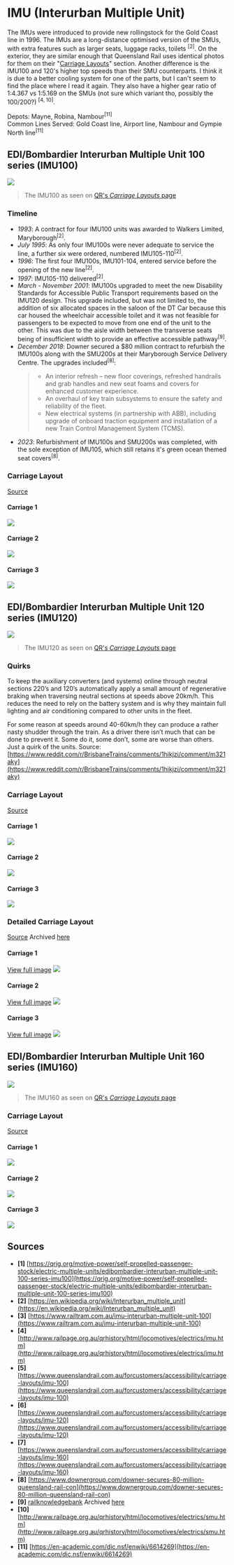 # IMU (Interurban Multiple Unit)

The IMUs were introduced to provide new rollingstock for the Gold Coast line in 1996. The IMUs are a long-distance optimised version of the SMUs, with extra features such as larger seats, luggage racks, toilets <sup>\[2]</sup>. On the exterior, they are similar enough that Queensland Rail uses identical photos for them on their "[Carriage Layouts](https://www.queenslandrail.com.au/forcustomers/accessibility/carriage-layouts)" section. Another difference is the IMU100 and 120's higher top speeds than their SMU counterparts. I think it is due to a better cooling system for one of the parts, but I can't seem to find the place where I read it again. They also have a higher gear ratio of 1:4.367 vs 1:5.169 on the SMUs (not sure which variant tho, possibly the 100/200?) <sup>\[4, 10]</sup>.

Depots: Mayne, Robina, Nambour<sup>\[11]</sup><br>
Common Lines Served: Gold Coast line, Airport line, Nambour and Gympie North line<sup>\[11]</sup>

## EDI/Bombardier Interurban Multiple Unit 100 series (IMU100)

![](../media/IMU100_QR_SideShot.jpg)

> The IMU100 as seen on [QR's _Carriage Layouts_ page](https://www.queenslandrail.com.au/forcustomers/accessibility/carriage-layouts)

### Timeline

- _1993_: A contract for four IMU100 units was awarded to Walkers Limited, Maryborough<sup>\[2]</sup>.
- _July 1995_: As only four IMU100s were never adequate to service the line, a further six were ordered, numbered IMU105-110<sup>\[2]</sup>.
- _1996_: The first four IMU100s, IMU101-104, entered service before the opening of the new line<sup>\[2]</sup>.
- _1997_: IMU105-110 delivered<sup>\[2]</sup>.
- _March - November 2001_: IMU100s upgraded to meet the new Disability Standards for Accessible Public Transport requirements based on the IMU120 design. This upgrade included, but was not limited to, the addition of six allocated spaces in the saloon of the DT Car because this car housed the wheelchair accessible toilet and it was not feasible for passengers to be expected to move from one end of the unit to the other. This was due to the aisle width between the transverse seats being of insufficient width to provide an effective accessible pathway<sup>\[9]</sup>.
- _December 2018_: Downer secured a $80 million contract to refurbish the IMU100s along with the SMU200s at their Maryborough Service Delivery Centre. The upgrades included<sup>\[8\]</sup>:
  > - An interior refresh – new floor coverings, refreshed handrails and grab handles and new seat foams and covers for enhanced customer experience.
  > - An overhaul of key train subsystems to ensure the safety and reliability of the fleet.
  > - New electrical systems (in partnership with ABB), including upgrade of onboard traction equipment and installation of a new Train Control Management System (TCMS).
- _2023_: Refurbishment of IMU100s and SMU200s was completed, with the sole exception of IMU105, which still retains it's green ocean themed seat covers<sup>\[8]</sup>.

### Carriage Layout

[Source](https://www.queenslandrail.com.au/forcustomers/accessibility/carriage-layouts/imu-100)

#### Carriage 1

![](../media/Layouts/IMU100_A.jpg)

#### Carriage 2

![](../media/Layouts/IMU100_B.jpg)

#### Carriage 3

![](../media/Layouts/IMU100_C.jpg)

## EDI/Bombardier Interurban Multiple Unit 120 series (IMU120)

![](../media/IMU120_QR_SideShot.jpg)

> The IMU120 as seen on [QR's _Carriage Layouts_ page](https://www.queenslandrail.com.au/forcustomers/accessibility/carriage-layouts)

### Quirks

To keep the auxiliary converters (and systems) online through neutral sections 220’s and 120’s automatically apply a small amount of regenerative braking when traversing neutral sections at speeds above 20km/h. This reduces the need to rely on the battery system and is why they maintain full lighting and air conditioning compared to other units in the fleet.

For some reason at speeds around 40-60km/h they can produce a rather nasty shudder through the train. As a driver there isn’t much that can be done to prevent it. Some do it, some don’t, some are worse than others. Just a quirk of the units.
Source: [https://www.reddit.com/r/BrisbaneTrains/comments/1hikjzi/comment/m321aky](https://www.reddit.com/r/BrisbaneTrains/comments/1hikjzi/comment/m321aky)

### Carriage Layout

[Source](https://www.queenslandrail.com.au/forcustomers/accessibility/carriage-layouts/imu-120)

#### Carriage 1

![](../media/Layouts/IMU120_A.jpg)

#### Carriage 2

![](../media/Layouts/IMU120_B.jpg)

#### Carriage 3

![](../media/Layouts/IMU120_C.jpg)


### Detailed Carriage Layout

[Source](https://railknowledgebank.com/Presto/content/GetDoc.axd?ctID=MTk4MTRjNDUtNWQ0My00OTBmLTllYWUtZWFjM2U2OTE0ZDY3&rID=OTY2&pID=Nzkx&attchmnt=True&uSesDM=False&rIdx=MTg1Mw==&rCFU=) Archived [here](../media/Archive/Andrew%20Whitten.pdf)

#### Carriage 1

[View full image](../media/Layouts/IMU120_DesignB_1.png)
![](../media/Layouts/IMU120_DesignB_1.png)

#### Carriage 2

[View full image](../media/Layouts/IMU120_DesignB_2.png)
![](../media/Layouts/IMU120_DesignB_2.png)

#### Carriage 3

[View full image](../media/Layouts/IMU120_DesignB_3.png)
![](../media/Layouts/IMU120_DesignB_3.png)


## EDI/Bombardier Interurban Multiple Unit 160 series (IMU160)

![](../media/IMU160_QR_SideShot.jpg)

> The IMU160 as seen on [QR's _Carriage Layouts_ page](https://www.queenslandrail.com.au/forcustomers/accessibility/carriage-layouts)

### Carriage Layout

[Source](https://www.queenslandrail.com.au/forcustomers/accessibility/carriage-layouts/imu-160)

#### Carriage 1

![](../media/Layouts/IMU160_A.jpg)

#### Carriage 2

![](../media/Layouts/IMU160_B.jpg)

#### Carriage 3

![](../media/Layouts/IMU160_C.jpg)

## Sources

- **\[1\]** [https://qrig.org/motive-power/self-propelled-passenger-stock/electric-multiple-units/edibombardier-interurban-multiple-unit-100-series-imu100](https://qrig.org/motive-power/self-propelled-passenger-stock/electric-multiple-units/edibombardier-interurban-multiple-unit-100-series-imu100)
- **\[2\]** [https://en.wikipedia.org/wiki/Interurban_multiple_unit](https://en.wikipedia.org/wiki/Interurban_multiple_unit)
- **\[3\]** [https://www.railtram.com.au/imu-interurban-multiple-unit-100](https://www.railtram.com.au/imu-interurban-multiple-unit-100)
- **\[4\]** [http://www.railpage.org.au/qrhistory/html/locomotives/electrics/imu.htm](http://www.railpage.org.au/qrhistory/html/locomotives/electrics/imu.htm)
- **\[5\]** [https://www.queenslandrail.com.au/forcustomers/accessibility/carriage-layouts/imu-100](https://www.queenslandrail.com.au/forcustomers/accessibility/carriage-layouts/imu-100)
- **\[6\]** [https://www.queenslandrail.com.au/forcustomers/accessibility/carriage-layouts/imu-120](https://www.queenslandrail.com.au/forcustomers/accessibility/carriage-layouts/imu-120)
- **\[7\]** [https://www.queenslandrail.com.au/forcustomers/accessibility/carriage-layouts/imu-160](https://www.queenslandrail.com.au/forcustomers/accessibility/carriage-layouts/imu-160)
- **\[8\]** [https://www.downergroup.com/downer-secures-80-million-queensland-rail-con](https://www.downergroup.com/downer-secures-80-million-queensland-rail-con)
- **\[9\]** [railknowledgebank](https://railknowledgebank.com/Presto/content/GetDoc.axd?ctID=MTk4MTRjNDUtNWQ0My00OTBmLTllYWUtZWFjM2U2OTE0ZDY3&rID=OTY2&pID=Nzkx&attchmnt=True&uSesDM=False&rIdx=MTg1Mw==&rCFU=) Archived [here](../media/Archive/Andrew%20Whitten.pdf)
- **\[10\]** [http://www.railpage.org.au/qrhistory/html/locomotives/electrics/smu.htm](http://www.railpage.org.au/qrhistory/html/locomotives/electrics/smu.htm)
- **\[11\]** [https://en-academic.com/dic.nsf/enwiki/6614269](https://en-academic.com/dic.nsf/enwiki/6614269)